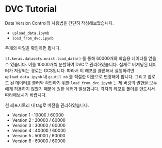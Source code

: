 # DVC Tutorial

Data Version Control의 사용법을 간단히 작성해보았습니다.

- `upload_data.ipynb`
- `load_from_dvc.ipynb`

두개의 파일을 확인하면 됩니다.

`tf.keras.datasets.mnist.load_data()` 를 통해 60000개의 학습용 데이터를 얻을 수 있습니다. 이를 10000개씩 분할하여 DVC로 관리하였습니다. 실제로 버져닝된 데이터가 저장되는 경로는 GCS입니다. 따라서 이 레포를 클론해서 실행하려면 `upload_data.ipynb` 내 `gsutil mb` 를 적절한 이름으로 변경해야 합니다. 그리고 업로드 된 데이터를 불러와 확인하기 위한 `load_from_dvc.ipynb` 는 제 버킷의 권한을 모두에게 허용하지 않았기 때문에 권한 에러가 발생합니다. 각자의 리모트 폴더를 만드셔서 따라해보시기 바랍니다.



현 레포지토리 내 tag로 버전을 관리하였습니다.

- Version 1 : 10000 / 60000
- Version 2 : 20000 / 60000
- Version 3 : 30000 / 60000
- Version 4 : 40000 / 60000
- Version 5 : 50000 / 60000
- Version 6 : 60000 / 60000

